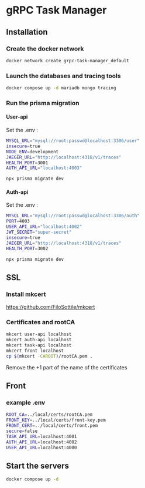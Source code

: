 # gRPC Task Manager

## Installation

### Create the docker network

```bash
docker network create grpc-task-manager_default
```

### Launch the databases and tracing tools

```bash
docker compose up -d mariadb mongo tracing
```

### Run the prisma migration
#### User-api

Set the .env :
```bash
MYSQL_URL="mysql://root:passwd@localhost:3306/user"
insecure=true
NODE_ENV=development
JAEGER_URL="http://localhost:4318/v1/traces"
HEALTH_PORT=3001
AUTH_API_URL="localhost:4003"
```

```bash
npx prisma migrate dev
```
#### Auth-api

Set the .env :
```bash
MYSQL_URL="mysql://root:passwd@localhost:3306/auth"
PORT=4003
USER_API_URL="localhost:4002"
JWT_SECRET="super-secret"
insecure=true
JAEGER_URL="http://localhost:4318/v1/traces"
HEALTH_PORT=3002
```

```bash
npx prisma migrate dev
```

## SSL

### Install mkcert 

https://github.com/FiloSottile/mkcert

### Certificates and rootCA

```bash
mkcert user-api localhost
mkcert auth-api localhost
mkcert task-api localhost
mkcert front localhost
cp $(mkcert -CAROOT)/rootCA.pem .
```

Remove the +1 part of the name of the certificates 

## Front

### example .env

```bash
ROOT_CA=../local/certs/rootCA.pem
FRONT_KEY=../local/certs/front-key.pem
FRONT_CERT=../local/certs/front.pem
secure=false
TASK_API_URL=localhost:4001
AUTH_API_URL=localhost:4002
USER_API_URL=localhost:4000
```

## Start the servers

```bash
docker compose up -d
```
